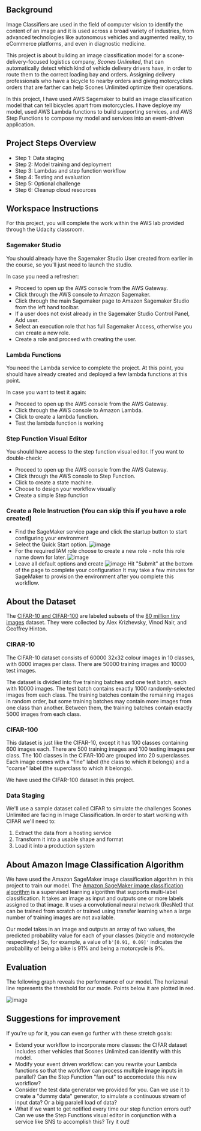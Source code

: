 ## Background
Image Classifiers are used in the field of computer vision to identify the content of an image and it is used across a broad variety of industries, from advanced technologies like autonomous vehicles and augmented reality, to eCommerce platforms, and even in diagnostic medicine.

This project is about building an image classification model for a scone-delivery-focused logistics company, *Scones Unlimited*, that can automatically detect which kind of vehicle delivery drivers have, in order to route them to the correct loading bay and orders. Assigning delivery professionals who have a bicycle to nearby orders and giving motorcyclists orders that are farther can help Scones Unlimited optimize their operations.

In this project, I have used AWS Sagemaker to build an image classification model that can tell bicycles apart from motorcycles. I have deploye my model, used AWS Lambda functions to build supporting services, and AWS Step Functions to compose my model and services into an event-driven application.

## Project Steps Overview
- Step 1: Data staging
- Step 2: Model training and deployment
- Step 3: Lambdas and step function workflow
- Step 4: Testing and evaluation
- Step 5: Optional challenge
- Step 6: Cleanup cloud resources

## Workspace Instructions
For this project, you will complete the work within the AWS lab provided through the Udacity classroom.

### Sagemaker Studio
You should already have the Sagemaker Studio User created from earlier in the course, so you'll just need to launch the studio.

In case you need a refresher:

- Proceed to open up the AWS console from the AWS Gateway.
- Click through the AWS console to Amazon Sagemaker.
- Click through the main Sagemaker page to Amazon Sagemaker Studio from the left hand toolbar.
- If a user does not exist already in the Sagemaker Studio Control Panel, Add user.
- Select an execution role that has full Sagemaker Access, otherwise you can create a new role.
- Create a role and proceed with creating the user.

### Lambda Functions
You need the Lambda service to complete the project. At this point, you should have already created and deployed a few lambda functions at this point.

In case you want to test it again:

- Proceed to open up the AWS console from the AWS Gateway.
- Click through the AWS console to Amazon Lambda.
- Click to create a lambda function.
- Test the lambda function is working

### Step Function Visual Editor
You should have access to the step function visual editor. If you want to double-check:

- Proceed to open up the AWS console from the AWS Gateway.
- Click through the AWS console to Step Function.
- Click to create a state machine.
- Choose to design your workflow visually
- Create a simple Step function

### Create a Role Instruction (You can skip this if you have a role created)
- Find the SageMaker service page and click the startup button to start configuring your environment
- Select the Quick Start option.
![image](https://user-images.githubusercontent.com/41271840/149580654-d1ab5d37-7f16-4401-b373-28c3259f55b3.png)
- For the required IAM role choose to create a new role - note this role name down for later.
![image](https://user-images.githubusercontent.com/41271840/149580705-9dc9efdb-4b47-40e6-8ab2-cc40222ea3d2.png)
- Leave all default options and create
![image](https://user-images.githubusercontent.com/41271840/149580737-cadb7700-a1a7-4937-bb77-66ec8c7c912e.png)
Hit "Submit" at the bottom of the page to complete your configuration
It may take a few minutes for SageMaker to provision the environment after you complete this workflow.

## About the Dataset
The [CIFAR-10 and CIFAR-100](https://www.cs.toronto.edu/~kriz/cifar.html) are labeled subsets of the [80 million tiny images](http://people.csail.mit.edu/torralba/tinyimages/) dataset. They were collected by Alex Krizhevsky, Vinod Nair, and Geoffrey Hinton.

### CIRAR-10
The CIFAR-10 dataset consists of 60000 32x32 colour images in 10 classes, with 6000 images per class. There are 50000 training images and 10000 test images.

The dataset is divided into five training batches and one test batch, each with 10000 images. The test batch contains exactly 1000 randomly-selected images from each class. The training batches contain the remaining images in random order, but some training batches may contain more images from one class than another. Between them, the training batches contain exactly 5000 images from each class.

### CIFAR-100
This dataset is just like the CIFAR-10, except it has 100 classes containing 600 images each. There are 500 training images and 100 testing images per class. The 100 classes in the CIFAR-100 are grouped into 20 superclasses. Each image comes with a "fine" label (the class to which it belongs) and a "coarse" label (the superclass to which it belongs).

We have used the CIFAR-100 dataset in this project.

### Data Staging

We'll use a sample dataset called CIFAR to simulate the challenges Scones Unlimited are facing in Image Classification. In order to start working with CIFAR we'll need to:

1. Extract the data from a hosting service
2. Transform it into a usable shape and format
3. Load it into a production system

## About Amazon Image Classification Algorithm
We have used the Amazon SageMaker image classification algorithm in this project to train our model.
The [Amazon SageMaker image classification algorithm](https://docs.aws.amazon.com/sagemaker/latest/dg/image-classification.html) is a supervised learning algorithm that supports multi-label classification. It takes an image as input and outputs one or more labels assigned to that image. It uses a convolutional neural network (ResNet) that can be trained from scratch or trained using transfer learning when a large number of training images are not available.

Our model takes in an image and outputs an array of two values, the predicted probability value for each of your classes (bicycle and motorcycle respectively.) So, for example, a value of `b'[0.91, 0.09]'` indicates the probability of being a bike is 91% and being a motorcycle is 9%.

## Evaluation
The following graph reveals the performance of our model. The horizonal line represents the threshold for our mode. Points below it are plotted in red.

![image](https://user-images.githubusercontent.com/41271840/149670903-1aef8426-51a6-4bda-b558-d58e48c6d718.png)

## Suggestions for improvement
If you're up for it, you can even go further with these stretch goals:

* Extend your workflow to incorporate more classes: the CIFAR dataset includes other vehicles that Scones Unlimited can identify with this model.
* Modify your event driven workflow: can you rewrite your Lambda functions so that the workflow can process multiple image inputs in parallel? Can the Step Function "fan out" to accomodate this new workflow?
* Consider the test data generator we provided for you. Can we use it to create a "dummy data" generator, to simulate a continuous stream of input data? Or a big paralell load of data?
* What if we want to get notified every time our step function errors out? Can we use the Step Functions visual editor in conjunction with a service like SNS to accomplish this? Try it out!
